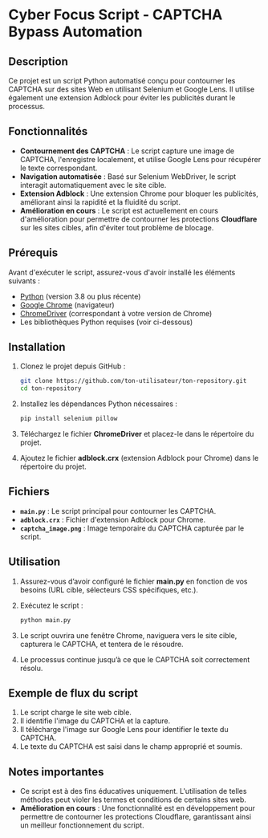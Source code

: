 

# Cyber Focus Script - CAPTCHA Bypass Automation

## Description

Ce projet est un script Python automatisé conçu pour contourner les CAPTCHA sur des sites Web en utilisant Selenium et Google Lens. Il utilise également une extension Adblock pour éviter les publicités durant le processus.

## Fonctionnalités

- **Contournement des CAPTCHA** : Le script capture une image de CAPTCHA, l'enregistre localement, et utilise Google Lens pour récupérer le texte correspondant.
- **Navigation automatisée** : Basé sur Selenium WebDriver, le script interagit automatiquement avec le site cible.
- **Extension Adblock** : Une extension Chrome pour bloquer les publicités, améliorant ainsi la rapidité et la fluidité du script.
- **Amélioration en cours** : Le script est actuellement en cours d'amélioration pour permettre de contourner les protections **Cloudflare** sur les sites cibles, afin d'éviter tout problème de blocage.

## Prérequis

Avant d'exécuter le script, assurez-vous d'avoir installé les éléments suivants :

- [Python](https://www.python.org/downloads/) (version 3.8 ou plus récente)
- [Google Chrome](https://www.google.com/intl/fr_fr/chrome/) (navigateur)
- [ChromeDriver](https://chromedriver.chromium.org/) (correspondant à votre version de Chrome)
- Les bibliothèques Python requises (voir ci-dessous)

## Installation

1. Clonez le projet depuis GitHub :

   ```bash
   git clone https://github.com/ton-utilisateur/ton-repository.git
   cd ton-repository
   ```

2. Installez les dépendances Python nécessaires :

   ```bash
   pip install selenium pillow
   ```

3. Téléchargez le fichier **ChromeDriver** et placez-le dans le répertoire du projet.

4. Ajoutez le fichier **adblock.crx** (extension Adblock pour Chrome) dans le répertoire du projet.

## Fichiers

- **`main.py`** : Le script principal pour contourner les CAPTCHA.
- **`adblock.crx`** : Fichier d'extension Adblock pour Chrome.
- **`captcha_image.png`** : Image temporaire du CAPTCHA capturée par le script.

## Utilisation

1. Assurez-vous d’avoir configuré le fichier **main.py** en fonction de vos besoins (URL cible, sélecteurs CSS spécifiques, etc.).

2. Exécutez le script :

   ```bash
   python main.py
   ```

3. Le script ouvrira une fenêtre Chrome, naviguera vers le site cible, capturera le CAPTCHA, et tentera de le résoudre.

4. Le processus continue jusqu’à ce que le CAPTCHA soit correctement résolu.

## Exemple de flux du script

1. Le script charge le site web cible.
2. Il identifie l'image du CAPTCHA et la capture.
3. Il télécharge l'image sur Google Lens pour identifier le texte du CAPTCHA.
4. Le texte du CAPTCHA est saisi dans le champ approprié et soumis.

## Notes importantes

- Ce script est à des fins éducatives uniquement. L'utilisation de telles méthodes peut violer les termes et conditions de certains sites web.
- **Amélioration en cours** : Une fonctionnalité est en développement pour permettre de contourner les protections Cloudflare, garantissant ainsi un meilleur fonctionnement du script.
